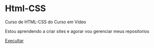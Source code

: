 # Html-CSS
 Curso de HTML-CSS do Curso em Vídeo

 Estou aprendendo a criar sites e agorar vou gerenciar
  meus repositorios

  <a href="https://eduuxz.github.io/01_Website/">Execultar</a>
